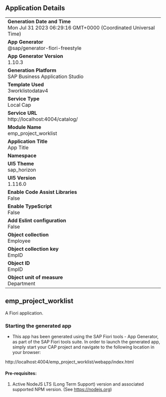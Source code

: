 ## Application Details
|               |
| ------------- |
|**Generation Date and Time**<br>Mon Jul 31 2023 06:29:16 GMT+0000 (Coordinated Universal Time)|
|**App Generator**<br>@sap/generator-fiori-freestyle|
|**App Generator Version**<br>1.10.3|
|**Generation Platform**<br>SAP Business Application Studio|
|**Template Used**<br>3worklistodatav4|
|**Service Type**<br>Local Cap|
|**Service URL**<br>http://localhost:4004/catalog/
|**Module Name**<br>emp_project_worklist|
|**Application Title**<br>App Title|
|**Namespace**<br>|
|**UI5 Theme**<br>sap_horizon|
|**UI5 Version**<br>1.116.0|
|**Enable Code Assist Libraries**<br>False|
|**Enable TypeScript**<br>False|
|**Add Eslint configuration**<br>False|
|**Object collection**<br>Employee|
|**Object collection key**<br>EmpID|
|**Object ID**<br>EmpID|
|**Object unit of measure**<br>Department|

## emp_project_worklist

A Fiori application.

### Starting the generated app

-   This app has been generated using the SAP Fiori tools - App Generator, as part of the SAP Fiori tools suite.  In order to launch the generated app, simply start your CAP project and navigate to the following location in your browser:

http://localhost:4004/emp_project_worklist/webapp/index.html

#### Pre-requisites:

1. Active NodeJS LTS (Long Term Support) version and associated supported NPM version.  (See https://nodejs.org)



